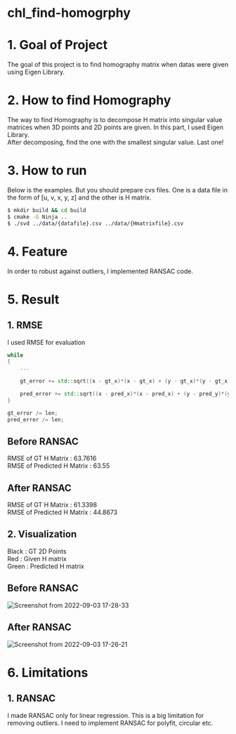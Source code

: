 # chl_find-homogrphy

# 1. Goal of Project
The goal of this project is to find homography matrix when datas were given using Eigen Library.  


# 2. How to find Homography
The way to find Homography is to decompose H matrix into singular value matrices when 3D points and 2D points are given. In this part, I used Eigen Library.  
After decomposing, find the one with the smallest singular value. Last one!  


# 3. How to run  
Below is the examples. But you should prepare cvs files. One is a data file in the form of [u, v, x, y, z] and the other is H matrix.  
```bash
$ mkdir build && cd build
$ cmake -G Ninja ..
$ ./svd ../data/{datafile}.csv ../data/{Hmatrixfile}.csv
```


# 4. Feature
In order to robust against outliers, I implemented RANSAC code.  


# 5. Result
## 1. RMSE
I used RMSE for evaluation  
```C++
while
{
    ...
    
    gt_error += std::sqrt((x - gt_x)*(x - gt_x) + (y - gt_x)*(y - gt_x));

    pred_error += std::sqrt((x - pred_x)*(x - pred_x) + (y - pred_y)*(y - pred_y));
}

gt_error /= len;
pred_error /= len;
```

Before RANSAC  
---
RMSE of GT H Matrix : 63.7616  
RMSE of Predicted H Matrix : 63.55  

After RANSAC  
---
RMSE of GT H Matrix : 61.3398  
RMSE of Predicted H Matrix : 44.8673

## 2. Visualization
Black : GT 2D Points  
Red : Given H matrix  
Green : Predicted H matrix  

Before RANSAC
---
![Screenshot from 2022-09-03 17-28-33](https://user-images.githubusercontent.com/58837749/188262775-a5cd2a7f-e6f8-4206-b687-8cf6918f08b3.png)  

After RANSAC
---
![Screenshot from 2022-09-03 17-26-21](https://user-images.githubusercontent.com/58837749/188262800-008927d1-9755-43f5-af8e-580ec3fc69cb.png)


# 6. Limitations
## 1. RANSAC
I made RANSAC only for linear regression. This is a big limitation for removing outliers. I need to implement RANSAC for polyfit, circular etc.
